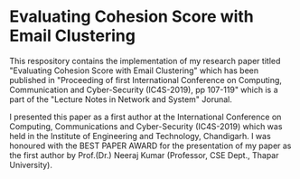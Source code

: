 # Evaluating Cohesion Score with Email Clustering 
This respository contains the implementation of my research paper titled "Evaluating Cohesion Score with Email Clustering" which has been published in "Proceeding of first International Conference on Computing, Communication and Cyber-Security (IC4S-2019), pp 107-119" which is a part of the "Lecture Notes in Network and System" Jorunal.

I presented this paper as a first author at the International Conference on Computing, Communications and Cyber-Security (IC4S-2019) which was held in the Institute of Engineering and Technology, Chandigarh. 
I was honoured with the BEST PAPER AWARD for the presentation of my paper as the first author by Prof.(Dr.) Neeraj Kumar (Professor, CSE Dept., Thapar University).


